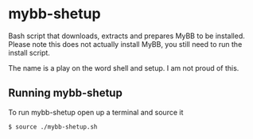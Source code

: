 mybb-shetup
===========

Bash script that downloads, extracts and prepares MyBB to be installed. Please note this does not actually install MyBB, you still need to run the install script.

The name is a play on the word shell and setup. I am not proud of this.

Running mybb-shetup
-------------------

To run mybb-shetup open up a terminal and source it

```
$ source ./mybb-shetup.sh
```